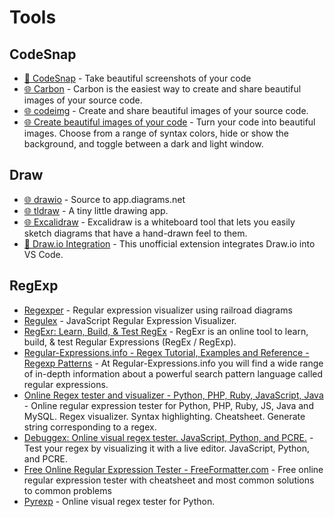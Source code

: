# Tools

## CodeSnap

- [🧩 CodeSnap](https://marketplace.visualstudio.com/items?itemName=adpyke.codesnap) - Take beautiful screenshots of your code
- [🌐 Carbon](https://carbon.now.sh/) - Carbon is the easiest way to create and share beautiful images of your source code.
- [🌐 codeimg](https://codeimg.io/) - Create and share beautiful images of your source code.
- [🌐 Create beautiful images of your code](https://ray.so/) - Turn your code into beautiful images. Choose from a range of syntax colors, hide or show the background, and toggle between a dark and light window.

## Draw

- [🌐 drawio](https://github.com/jgraph/drawio) - Source to app.diagrams.net
- [🌐 tldraw](https://www.tldraw.com/) - A tiny little drawing app.
- [🌐 Excalidraw](https://excalidraw.com/) - Excalidraw is a whiteboard tool that lets you easily sketch diagrams that have a hand-drawn feel to them.
- [🧩 Draw.io Integration](https://marketplace.visualstudio.com/items?itemName=hediet.vscode-drawio) - This unofficial extension integrates Draw.io into VS Code.

## RegExp

- [Regexper](https://regexper.com/) - Regular expression visualizer using railroad diagrams
- [Regulex](https://jex.im/regulex) - JavaScript Regular Expression Visualizer.
- [RegExr: Learn, Build, & Test RegEx](https://regexr.com/) - RegExr is an online tool to learn, build, & test Regular Expressions (RegEx / RegExp).
- [Regular-Expressions.info - Regex Tutorial, Examples and Reference - Regexp Patterns](https://www.regular-expressions.info/) - At Regular-Expressions.info you will find a wide range of in-depth information about a powerful search pattern language called regular expressions.
- [Online Regex tester and visualizer - Python, PHP, Ruby, JavaScript, Java](https://extendsclass.com/regex-tester.html) - Online regular expression tester for Python, PHP, Ruby, JS, Java and MySQL. Regex visualizer. Syntax highlighting. Cheatsheet. Generate string corresponding to a regex.
- [Debuggex: Online visual regex tester. JavaScript, Python, and PCRE.](https://www.debuggex.com/) - Test your regex by visualizing it with a live editor. JavaScript, Python, and PCRE.
- [Free Online Regular Expression Tester - FreeFormatter.com](https://www.freeformatter.com/regex-tester.html) - Free online regular expression tester with cheatsheet and most common solutions to common problems
- [Pyrexp](https://pythonium.net/regex) - Online visual regex tester for Python.
